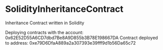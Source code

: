 # SolidityInheritanceContract
Inheritance Contract written in Solidity

Deploying contracts with the account: 0x62E52D55A6CD7dbd7Be8A9D855b3B78E198667DA
Contract deployed to address: 0xe79D6DfaA889a2a307393e39fff9d1b56Da65c72
